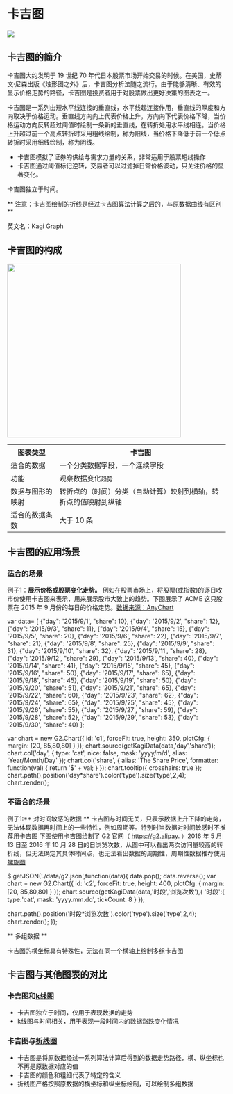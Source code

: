 <!--
title: 卡吉图
tags:
  - time
  - trend
variations:
  - line
-->

# 卡吉图

<img src="https://zos.alipayobjects.com/rmsportal/GYxDnAkxCMrLfpB.png" />

## 卡吉图的简介

卡吉图大约发明于 19 世纪 70 年代日本股票市场开始交易的时候。在美国，史蒂文·尼森出版《烛形图之外》后，卡吉图分析法随之流行。由于能够清晰、有效的显示价格走势的路径，卡吉图是投资者用于对股票做出更好决策的图表之一。 

卡吉图是一系列由短水平线连接的垂直线，水平线起连接作用，垂直线的厚度和方向取决于价格运动。垂直线方向向上代表价格上升，方向向下代表价格下降，当价格运动方向反转超过阈值时绘制一条新的垂直线，在转折处用水平线相连。当价格上升超过前一个高点转折时采用粗线绘制，称为阳线，当价格下降低于前一个低点转折时采用细线绘制，称为阴线。

 * 卡吉图模拟了证券的供给与需求力量的关系，非常适用于股票短线操作
 * 卡吉图通过阈值标记逆转，交易者可以过滤掉日常价格波动，只关注价格的显著变化。

卡吉图独立于时间。

** 注意：卡吉图绘制的折线是经过卡吉图算法计算之后的，与原数据曲线有区别 **

英文名：Kagi Graph

## 卡吉图的构成

<img class="constitute-img" src="https://zos.alipayobjects.com/rmsportal/dIkzWxciUcEiiFn.jpg" width="400px" />

<table class="struct-table">
  <tr>
    <th>图表类型</th>
    <th>卡吉图</th>
  </tr>
  <tr>
    <td>适合的数据</td>
    <td>一个分类数据字段，一个连续字段</td>
  </tr>
  <tr>
    <td>功能</td>
    <td>观察数据变化<code>趋势</code></td>
  </tr>
  <tr>
    <td>数据与图形的映射</td>
    <td>转折点的（时间）分类（自动计算）映射到横轴，转折点的值映射到纵轴
    </td>
  </tr>
  <tr>
    <td>适合的数据条数</td>
    <td>大于 10 条</td>
  </tr>
</table>

<div style="clear:both;"></div>

## 卡吉图的应用场景

### 适合的场景

例子1：**展示价格或股票变化走势。** 例如在股票市场上，将股票(或指数)的逐日收市价使用卡吉图来表示，用来展示股市大致上的趋势。下图展示了 ACME 这只股票在 2015 年 9 月份的每日的价格走势。[数据来源：AnyChart](http://www.anychart.com/)

<div id="c1"></div>

<div class="code hide">
  var data= [
    {"day": '2015/9/1',  "share": 10},
    {"day": '2015/9/2',  "share": 12},
    {"day": '2015/9/3',  "share": 11},
    {"day": '2015/9/4',  "share": 15},
    {"day": '2015/9/5',  "share": 20},
    {"day": '2015/9/6',  "share": 22},
    {"day": '2015/9/7',  "share": 21},
    {"day": '2015/9/8',  "share": 25},
    {"day": '2015/9/9',  "share": 31},
    {"day": '2015/9/10', "share": 32},
    {"day": '2015/9/11', "share": 28},
    {"day": '2015/9/12', "share": 29},
    {"day": '2015/9/13', "share": 40},
    {"day": '2015/9/14', "share": 41},
    {"day": '2015/9/15', "share": 45},
    {"day": '2015/9/16', "share": 50},
    {"day": '2015/9/17', "share": 65},
    {"day": '2015/9/18', "share": 45},
    {"day": '2015/9/19', "share": 50},
    {"day": '2015/9/20', "share": 51},
    {"day": '2015/9/21', "share": 65},
    {"day": '2015/9/22', "share": 60},
    {"day": '2015/9/23', "share": 62},
    {"day": '2015/9/24', "share": 65},
    {"day": '2015/9/25', "share": 45},
    {"day": '2015/9/26', "share": 55},
    {"day": '2015/9/27', "share": 59},
    {"day": '2015/9/28', "share": 52},
    {"day": '2015/9/29', "share": 53},
    {"day": '2015/9/30', "share": 40}
  ];

  var chart = new G2.Chart({
    id: 'c1',
    forceFit: true,
    height: 350,
    plotCfg: {
      margin: [20, 85,80,80]
    }
  });
  chart.source(getKagiData(data,'day','share'));
  chart.col('day', {
    type: 'cat',
    nice: false,
    mask: 'yyyy/m/d',
    alias: 'Year/Month/Day'
  });
  chart.col('share', {
    alias: 'The Share Price',
    formatter: function(val) {
      return '$' + val;
    }
  });
  chart.tooltip({
    crosshairs: true
  });
  chart.path().position('day*share').color('type').size('type',2,4);
  chart.render();
</div>

### 不适合的场景

例子1:** 对时间敏感的数据 ** 卡吉图与时间无关，只表示数据上升下降的走势，无法体现数据再时间上的一些特性，例如周期等。特别时当数据对时间敏感时不推荐用卡吉图
下图使用卡吉图绘制了 G2 官网（ https://g2.alipay. ）2016 年 5 月 13 日至 2016 年 10 月 28 日的日浏览次数，从图中可以看出两次访问量较高的转折线，但无法确定其具体时间点，也无法看出数据的周期性，周期性数据推荐使用[螺旋图](spiral.html)

<div id="c2"></div>

<div class="code hide">
$.getJSON('./data/g2.json',function(data){
  data.pop();
  data.reverse();
  var chart = new G2.Chart({
    id: 'c2',
    forceFit: true,
    height: 400,
    plotCfg: {
      margin: [20, 85,80,80]
    }
  });
  chart.source(getKagiData(data,'时段','浏览次数'),{
    '时段':{
      type:'cat',
      mask: 'yyyy.mm.dd',
      tickCount: 8
    }
  });

  chart.path().position('时段*浏览次数').color('type').size('type',2,4);
  chart.render();
});
</div>

** 多组数据 **

卡吉图的横坐标具有特殊性，无法在同一个横轴上绘制多组卡吉图

## 卡吉图与其他图表的对比

### 卡吉图和[k线图](k-chart.html)
 * 卡吉图独立于时间，仅用于表现数据的走势
 * k线图与时间相关，用于表现一段时间内的数据涨跌变化情况

### 卡吉图与[折线图](line.html)
 * 卡吉图是将原数据经过一系列算法计算后得到的数据走势路径，横、纵坐标也不再是原数据对应的值
 * 卡吉图的颜色和粗细代表了特定的含义
 * 折线图严格按照原数据的横坐标和纵坐标绘制，可以绘制多组数据

<script type="text/javascript">
/**
 * 获取卡吉图数据点
 * @param  {Array} points 原始数据点
 * @return {Array} data 卡吉图数据点
 **/
function getKagiData(points,x,y){
  // 初始最小值
  var min = points[0][y];
  // 初始最大值
  var max = points[0][y];
  // 初始绘制起点
  var start = points[0];
  // 阳线和阴线判断标志
  var isPos = points[1][y] >= points[0][y] ? true : false;
  // 初始绘制方向，1为向上，－1为向下
  var direction = isPos ? 1 : -1;
  // 阈值，默认为最大值的6%
  var maxValue = getMax(points,y);
  var threshold= maxValue * 0.06;
  // 阴线数组
  var negPath = [];
  // 阳线数组
  var posPath = [];

  var tmp1 = {};
  tmp1[x] = start[x];
  tmp1[y] = start[y];
  pushPoint(tmp1,isPos,posPath,negPath,x,y);

  if(points.length>1){
    for (var i = 0; i <= points.length - 1; i++) {
      // 浮动超过阈值时执行算法
      if(Math.abs(start[y]-points[i][y])>threshold){
        if(direction>0){
          if(points[i][y] >= start[y]){
            isPos = getVerticalPoints(start,points[i],max,direction,negPath,posPath,isPos,x,y);
            start[y] = points[i][y];
          }else{
            var tmp2 = {};
            tmp2[x] = points[i][x];
            tmp2[y] = start[y];
            pushPoint(tmp2,isPos,posPath,negPath,x,y)
            start[x] = points[i][x];
            direction = -1; // 转向
            isPos = getVerticalPoints(start,points[i],min,direction,negPath,posPath,isPos,x,y);
            max = start[y] // 更新当前最高点
            start = points[i]; // 更新当前绘制起点
          }
        }else{
          if(points[i][y] < start[y]){
            isPos = getVerticalPoints(start,points[i],min,direction,negPath,posPath,isPos,x,y);
            start[y] = points[i][y];
          }else{
            var tmp3 = {};
            tmp3[x] = points[i][x];
            tmp3[y] = start[y];
            pushPoint(tmp3,isPos,posPath,negPath,x,y)
            start[x] = points[i][x];
            direction = 1;
            isPos = getVerticalPoints(start,points[i],max,direction,negPath,posPath,isPos,x,y);
            min = start[y] // 更新当前最低点
            start = points[i]
          }
        }
      }
    }
  }
  return posPath.concat(negPath);
}
/**
 * 获取卡吉图垂直线数据点
 * @param  {Array} start 起点坐标
 * @param  {Array} end 终点坐标
 * @param  {Number} changePoint 转折点y坐标
 * @param  {Number} direction 绘制方向
 * @param  {Array} negPath 阴线数组
 * @param  {Array} posPath 阳线数组
 * @param  {Boolean} isPos 是否阳线标志位
 * @return  {Boolean} isPos 是否阳线标志位
 **/
function getVerticalPoints(start,end,changePoint,direction,negPath,posPath,isPos,x,y){
  // 阳线和阴线相互转换的判断条件
  var condition = direction > 0 ? (end[y] > changePoint) && (start[y] < changePoint) && !isPos: (end[y] < changePoint) && (start[y] > changePoint) && isPos;

  var tmp1 = {};
  tmp1[x] = start[x];
  tmp1[y] = changePoint;
  var tmp2 = {};
  tmp2[x] = start[x];
  tmp2[y] = end[y];

  if(condition){
    pushPoint(tmp1,isPos,posPath,negPath,x,y,true);
    isPos = isPos?false:true;
    pushPoint(tmp2,isPos,posPath,negPath,x,y)
  }else{
    pushPoint(tmp2,isPos,posPath,negPath,x,y)
  }
  return isPos;
}
/**
 * 将卡吉图数据分别放入阳线数组和阴线数组
 * @param  {Object} point 当前数据点
 * @param  {Boolean} isPos 是否阳线标志位
 * @param  {Array} negPath 阴线数组
 * @param  {Array} posPath 阳线数组
 * @return  {Boolean} isChangePoint 是否转折点
 **/
function pushPoint(point,isPos,posPath,negPath,x,y,isChangePoint=false){
  var tmpPoint  = {};
  tmpPoint[x] = point[x];
  tmpPoint[y] = isChangePoint?point[y]:null; // 转折点阳线和阴线都有数据，非转折点阳线或阴线的数据点为空
  if(isPos){
    point.type = 'pos';
    posPath.push(point);
    tmpPoint.type = 'neg';
    negPath.push(tmpPoint);
  }else{
    point.type = 'neg';
    negPath.push(point);
    tmpPoint.type = 'pos';
    posPath.push(tmpPoint);
  }
}

function getMax(points,y){
  var max = points[points.length-1][y];
  if(points.length > 0){
    for(var i = points.length - 1;i >= 0;i--){
      max = points[i][y]>max?points[i][y]:max;
    }
  }
  return max;
}
</script>
